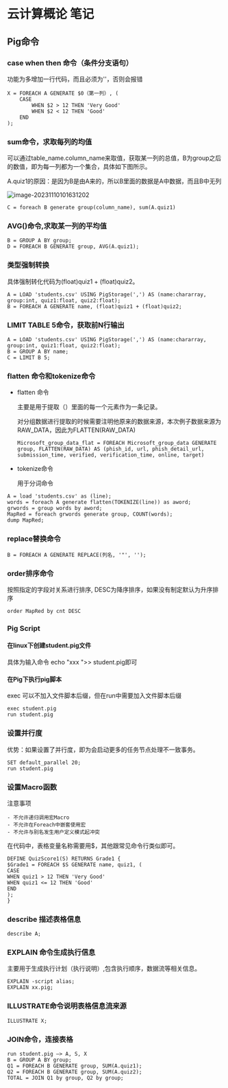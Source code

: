 # 云计算概论   笔记

## Pig命令



### case  when then 命令（条件分支语句）

功能为多增加一行代码，而且必须为''，否则会报错

```
X = FOREACH A GENERATE $0（第一列）, (
	CASE 
		WHEN $2 > 12 THEN 'Very Good'
		WHEN $2 < 12 THEN 'Good'
	END
);
```

### sum命令，求取每列的均值

可以通过table_name.column_name来取值，获取某一列的总值，B为group之后的数值，即为每一列都为一个集合，具体如下图所示。

A.quiz1的原因：是因为B是由A来的，所以B里面的数据是A中数据，而且B中无列

![image-20231110101631202](https://cdn.jsdelivr.net/gh/LucasandElliot/note/big_data/src/202311101016253.png)

```
C = foreach B generate group(column_name), sum(A.quiz1)
```

### AVG()命令,求取某一列的平均值

```
B = GROUP A BY group;
D = FOREACH B GENERATE group, AVG(A.quiz1);
```

### 类型强制转换

具体强制转化代码为(float)quiz1 + (float)quiz2。

```
A = LOAD 'students.csv' USING PigStorage(',') AS (name:chararray,
group:int, quiz1:float, quiz2:float);
B = FOREACH A GENERATE name, (float)quiz1 + (float)quiz2;
```

### LIMIT TABLE 5命令，获取前N行输出

```
A = LOAD 'students.csv' USING PigStorage(',') AS (name:chararray,
group:int, quiz1:float, quiz2:float);
B = GROUP A BY name;
C = LIMIT B 5;
```

### flatten 命令和tokenize命令

- flatten 命令

  主要是用于提取（）里面的每一个元素作为一条记录。
  
  对分组数据进行提取的时候需要注明他原来的数据来源，本次例子数据来源为RAW_DATA，因此为FLATTEN(RAW_DATA)
  
  ```
  Microsoft_group_data_flat = FOREACH Microsoft_group_data GENERATE group, FLATTEN(RAW_DATA) AS (phish_id, url, phish_detail_url, submission_time, verified, verification_time, online, target)
  ```
  
  
  
- tokenize命令

  用于分词命令

```
A = load 'students.csv' as (line);
words = foreach A generate flatten(TOKENIZE(line)) as aword;
grwords = group words by aword;
MapRed = foreach grwords generate group, COUNT(words);
dump MapRed;
```

### replace替换命令

```
B = FOREACH A GENERATE REPLACE(列名, '"', '');
```

### order排序命令

按照指定的字段对关系进行排序, DESC为降序排序，如果没有制定默认为升序排序

```
order MapRed by cnt DESC
```

### Pig Script

#### 在linux下创建student.pig文件

具体为输入命令 echo "xxx ">> student.pig即可

#### 在Pig下执行pig脚本

exec 可以不加入文件脚本后缀，但在run中需要加入文件脚本后缀

```
exec student.pig
run student.pig
```

### 设置并行度

优势：如果设置了并行度，即为会启动更多的任务节点处理不一致事务。

```
SET default_parallel 20;
run student.pig
```

### 设置Macro函数

注意事项

	- 不允许递归调用宏Macro
	- 不允许在Foreach中嵌套使用宏
	- 不允许与别名发生用户定义模式起冲突

在代码中，表格变量名称需要用$，其他跟常见命令行类似即可。

```
DEFINE QuizScore1(S) RETURNS Grade1 {
$Grade1 = FOREACH $S GENERATE name, quiz1, (
CASE
WHEN quiz1 > 12 THEN 'Very Good'
WHEN quiz1 <= 12 THEN 'Good'
END
);
}
```

### describe 描述表格信息

```
describe A;
```

### EXPLAIN 命令生成执行信息

主要用于生成执行计划（执行说明）,包含执行顺序，数据流等相关信息。

```
EXPLAIN -script alias;
EXPLAIN xx.pig;
```

### ILLUSTRATE命令说明表格信息流来源

``` 
ILLUSTRATE X;
```

### JOIN命令，连接表格

```
run student.pig —> A, S, X
B = GROUP A BY group;
Q1 = FOREACH B GENERATE group, SUM(A.quiz1);
Q2 = FOREACH B GENERATE group, SUM(A.quiz2);
TOTAL = JOIN Q1 by group, Q2 by group;
```

